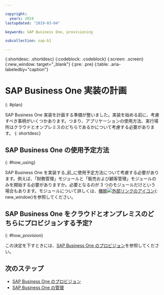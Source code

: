 ```yaml
---

copyright:
  years: 2019
lastupdated: "2019-03-04"

keywords: SAP Business One, provisioning

subcollection: sap-b1

---
```


{:shortdesc: .shortdesc}
{:codeblock: .codeblock}
{:screen: .screen}
{:new_window: target="_blank"}
{:pre: .pre}
{:table: .aria-labeledby="caption"}



# SAP Business One 実装の計画
{: #plan}

SAP Business One 実装を計画する準備が整いました。実装を始める前に、考慮すべき事柄がいくつかあります。つまり、アプリケーションの使用方法、実行場所はクラウドとオンプレミスのどちらであるかについて考慮する必要があります。
{: shortdesc}

## SAP Business One の使用予定方法
{: #how_using}

SAP Business One を実装する_前_に使用予定方法について考慮する必要があります。例えば、「財務管理」モジュールと「販売および顧客管理」モジュールのみを開始する必要がありますか。必要となるのが 3 つのモジュールだけという場合もあります。モジュールについて詳しくは、[機能![外部リンクのアイコン](../../icons/launch-glyph.svg "外部リンクのアイコン")](https://www.sap.com/products/business-one/features.html){: new_window}を参照してください。

## SAP Business One をクラウドとオンプレミスのどちらにプロビジョンする予定?
{: #how_provision}

この決定を下すときには、[SAP Business One のプロビジョン](/docs/infrastructure/sap-b1?topic=sap-b1-provision#provision)を参照してください。

## 次のステップ

* [SAP Business One のプロビジョン](/docs/infrastructure/sap-b1?topic=sap-b1-provision#provision)
* [SAP Business One の管理](/docs/infrastructure/sap-b1?topic=sap-b1-manage#manage)
